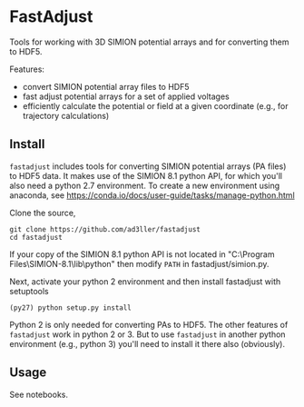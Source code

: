 # FastAdjust

Tools for working with 3D SIMION potential arrays and for converting them to HDF5.

Features:
- convert SIMION potential array files to HDF5
- fast adjust potential arrays for a set of applied voltages
- efficiently calculate the potential or field at a given coordinate (e.g., for trajectory calculations)

## Install

`fastadjust` includes tools for converting SIMION potential arrays (PA files) to HDF5 data.  It makes use of the SIMION 8.1 python API, for which you'll also need a python 2.7 environment. To create a new environment using anaconda, see https://conda.io/docs/user-guide/tasks/manage-python.html

Clone the source,

```
git clone https://github.com/ad3ller/fastadjust  
cd fastadjust
```

If your copy of the SIMION 8.1 python API is not located in "C:\Program Files\SIMION-8.1\lib\python" then modify `PATH` in fastadjust/simion.py.

Next, activate your python 2 environment and then install fastadjust with setuptools

```
(py27) python setup.py install
```

Python 2 is only needed for converting PAs to HDF5.  The other features of `fastadjust` work in python 2 or 3.  But to use `fastadjust` in another python environment (e.g., python 3) you'll need to install it there also (obviously).

## Usage

See notebooks.
